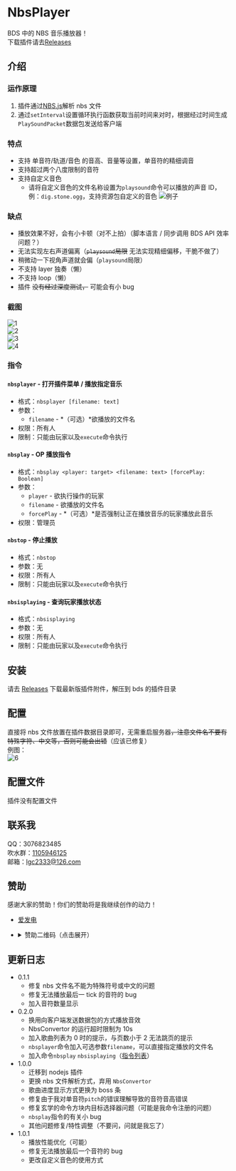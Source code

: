 <!-- markdownlint-disable MD033 -->

# NbsPlayer

BDS 中的 NBS 音乐播放器！  
下载插件请去[Releases](https://github.com/lgc-LLSEDev/NbsPlayer/releases)

## 介绍

### 运作原理

1. 插件通过[NBS.js](https://github.com/Encode42/NBS.js)解析 nbs 文件
2. 通过`setInterval`设置循环执行函数获取当前时间来对时，根据经过时间生成`PlaySoundPacket`数据包发送给客户端

### 特点

- 支持 单音符/轨道/音色 的音高、音量等设置，单音符的精细调音
- 支持超过两个八度限制的音符
- 支持自定义音色
  - 请将自定义音色的文件名称设置为`playsound`命令可以播放的声音 ID，例：`dig.stone.ogg`，支持资源包自定义的音色
    ![例子](https://media.githubusercontent.com/media/lgc-LLSEDev/readme/main/NbsPlayer/QQ%E5%9B%BE%E7%89%8720221030150141.png)

### 缺点

- 播放效果不好，会有小卡顿（对不上拍）（脚本语言 / 同步调用 BDS API 效率问题？）
- 无法实现左右声道偏离（~~`playsound`局限~~ 无法实现精细偏移，干脆不做了）
- 稍微动一下视角声道就会偏（`playsound`局限）
- 不支持 layer 独奏（懒）
- 不支持 loop（懒）
- 插件 ~~没有经过深度测试，~~ 可能会有小 bug

### 截图

![1](https://media.githubusercontent.com/media/lgc-LLSEDev/readme/main/NbsPlayer/1.png)  
![2](https://media.githubusercontent.com/media/lgc-LLSEDev/readme/main/NbsPlayer/2.png)  
![3](https://media.githubusercontent.com/media/lgc-LLSEDev/readme/main/NbsPlayer/3.png)  
![4](https://media.githubusercontent.com/media/lgc-LLSEDev/readme/main/NbsPlayer/4.png)

### 指令

#### `nbsplayer` - 打开插件菜单 / 播放指定音乐

- 格式：`nbsplayer [filename: text]`
- 参数：
  - `filename` - *（可选）*欲播放的文件名
- 权限：所有人
- 限制：只能由玩家以及`execute`命令执行

#### `nbsplay` - OP 播放指令

- 格式：`nbsplay <player: target> <filename: text> [forcePlay: Boolean]`
- 参数：
  - `player` - 欲执行操作的玩家
  - `filename` - 欲播放的文件名
  - `forcePlay` - *（可选）*是否强制让正在播放音乐的玩家播放此音乐
- 权限：管理员

#### `nbstop` - 停止播放

- 格式：`nbstop`
- 参数：无
- 权限：所有人
- 限制：只能由玩家以及`execute`命令执行

#### `nbsisplaying` - 查询玩家播放状态

- 格式：`nbsisplaying`
- 参数：无
- 权限：所有人
- 限制：只能由玩家以及`execute`命令执行

## 安装

请去 [Releases](https://github.com/lgc-LLSEDev/NbsPlayer/releases) 下载最新版插件附件，解压到 bds 的插件目录

## 配置

直接将 nbs 文件放置在插件数据目录即可，无需重启服务器~~，注意文件名不要有特殊字符、中文等，否则可能会出错~~（应该已修复）  
例图：  
![6](https://media.githubusercontent.com/media/lgc-LLSEDev/readme/main/NbsPlayer/6.png)

## 配置文件

插件没有配置文件

## 联系我

QQ：3076823485  
吹水群：[1105946125](https://jq.qq.com/?_wv=1027&k=Z3n1MpEp)  
邮箱：<lgc2333@126.com>

## 赞助

感谢大家的赞助！你们的赞助将是我继续创作的动力！

- [爱发电](https://afdian.net/@lgc2333)
- <details>
    <summary>赞助二维码（点击展开）</summary>

  ![讨饭](https://raw.githubusercontent.com/lgc2333/ShigureBotMenu/master/src/imgs/sponsor.png)

  </details>

## 更新日志

- 0.1.1
  - 修复 nbs 文件名不能为特殊符号或中文的问题
  - 修复无法播放最后一 tick 的音符的 bug
  - 加入音符数量显示
- 0.2.0
  - 换用向客户端发送数据包的方式播放音效
  - NbsConvertor 的运行超时限制为 10s
  - 加入歌曲列表为 0 时的提示，与页数小于 2 无法跳页的提示
  - `nbsplayer`命令加入可选参数`filename`，可以直接指定播放的文件名
  - 加入命令`nbsplay` `nbsisplaying`（[指令列表](#指令)）
- 1.0.0
  - 迁移到 nodejs 插件
  - 更换 nbs 文件解析方式，弃用 `NbsConvertor`
  - 歌曲进度显示方式更换为 boss 条
  - 修复由于我对单音符`pitch`的错误理解导致的音符音高错误
  - 修复玄学的命令方块内目标选择器问题（可能是我命令注册的问题）
  - `nbsplay`指令的有关小 bug
  - 其他问题修复/特性调整（不要问，问就是我忘了）
- 1.0.1
  - 播放性能优化（可能）
  - 修复无法播放最后一个音符的 bug
  - 更改自定义音色的使用方式
